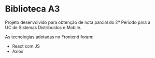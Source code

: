 # Biblioteca A3

Projeto desenvolvido para obtenção de nota parcial do 2º Período para a UC de Sistemas Distribuídos e Mobile.

As tecnologias adotadas no Frontend foram:

<ul>
  <li>React com JS</li>
  <li>Axios</li>
</ul>

```javascript
  
```